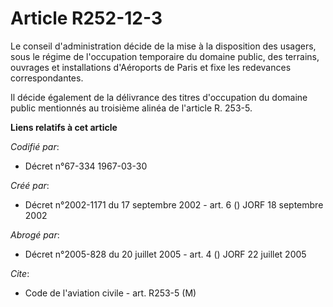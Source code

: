 # Article R252-12-3

Le conseil d'administration décide de la mise à la disposition des usagers, sous le régime de l'occupation temporaire du
domaine public, des terrains, ouvrages et installations d'Aéroports de Paris et fixe les redevances correspondantes.

Il décide également de la délivrance des titres d'occupation du domaine public mentionnés au troisième alinéa de l'article R.
253-5.

**Liens relatifs à cet article**

_Codifié par_:

  - Décret n°67-334 1967-03-30

_Créé par_:

  - Décret n°2002-1171 du 17 septembre 2002 - art. 6 () JORF 18 septembre 2002

_Abrogé par_:

  - Décret n°2005-828 du 20 juillet 2005 - art. 4 () JORF 22 juillet 2005

_Cite_:

  - Code de l'aviation civile - art. R253-5 (M)
